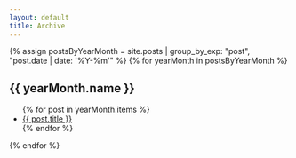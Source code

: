 ```yaml
---
layout: default
title: Archive
---
```


{% assign postsByYearMonth = site.posts | group_by_exp: "post", "post.date | date: '%Y-%m'" %}
{% for yearMonth in postsByYearMonth %}
  <h2>{{ yearMonth.name }}</h2>
  <ul>
    {% for post in yearMonth.items %}
      <li><a href="{{ post.url }}">{{ post.title }}</a></li>
    {% endfor %}
  </ul>
{% endfor %}
